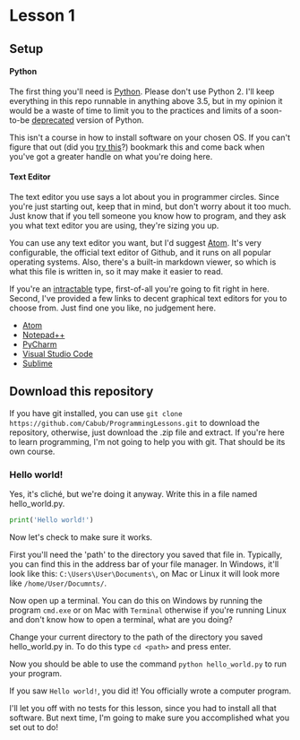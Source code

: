 # Lesson 1

## Setup

#### Python

The first thing you'll need is [Python](https://www.python.org/downloads/). Please don't use Python 2. I'll keep everything in this repo runnable in anything above 3.5, but in my opinion it would be a waste of time to limit you to the practices and limits of a soon-to-be [deprecated](https://en.wikipedia.org/wiki/Deprecation) version of Python.

This isn't a course in how to install software on your chosen OS. If you can't figure that out (did you [try this](http://www.dummies.com/software/for-seniors-how-to-install-a-new-computer-program/)?) bookmark this and come back when you've got a greater handle on what you're doing here.

#### Text Editor

The text editor you use says a lot about you in programmer circles. Since you're just starting out, keep that in mind, but don't worry about it too much. Just know that if you tell someone you know how to program, and they ask you what text editor you are using, they're sizing you up.

You can use any text editor you want, but I'd suggest [Atom](https://atom.io/). It's very configurable, the official text editor of Github, and it runs on all popular operating systems. Also, there's a built-in markdown viewer, so which is what this file is written in, so it may make it easier to read.

If you're an  [intractable](http://www.thefreedictionary.com/intractable) type, first-of-all you're going to fit right in here. Second, I've provided a few links to decent graphical text editors for you to choose from. Just find one you like, no judgement here.

* [Atom](https://atom.io/)
* [Notepad++](http://www.thefreedictionary.com/intractable)
* [PyCharm](https://www.jetbrains.com/pycharm/)
* [Visual Studio Code](https://code.visualstudio.com/)
* [Sublime](http://www.sublimetext.com/)

## Download this repository

If you have git installed, you can use ``` git clone https://github.com/Cabub/ProgrammingLessons.git ``` to download the repository, otherwise, just download the .zip file and extract. If you're here to learn programming, I'm not going to help you with git. That should be its own course.

### Hello world!

Yes, it's cliché, but we're doing it anyway. Write this in a file named hello_world.py.
```python
print('Hello world!')
```
Now let's check to make sure it works.

First you'll need the 'path' to the directory you saved that file in. Typically, you can find this in the address bar of your file manager. In Windows, it'll look like this: ``` C:\Users\User\Documents\ ```, on Mac or Linux it will look more like ``` /home/User/Documnts/ ```.

Now open up a terminal. You can do this on Windows by running the program ``` cmd.exe ``` or on Mac with ``` Terminal ``` otherwise if you're running Linux and don't know how to open a terminal, what are you doing?

Change your current directory to the path of the directory you saved hello_world.py in. To do this type ``` cd <path> ``` and press enter.

Now you should be able to use the command ``` python hello_world.py ``` to run your program.

If you saw ``` Hello world! ```, you did it! You officially wrote a computer program.

I'll let you off with no tests for this lesson, since you had to install all that software. But next time, I'm going to make sure you accomplished what you set out to do!
